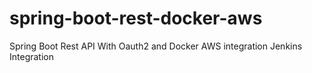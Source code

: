 # spring-boot-rest-docker-aws
Spring Boot Rest API With Oauth2 and Docker AWS integration
Jenkins Integration

